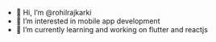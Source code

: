 - 👋 Hi, I’m @rohilrajkarki
- 👀 I’m interested in mobile app development
- 🌱 I’m currently learning and working on flutter and reactjs


<!---
rohilrajkarki/rohilrajkarki is a ✨ special ✨ repository because its `README.md` (this file) appears on your GitHub profile.
You can click the Preview link to take a look at your changes.
--->
